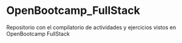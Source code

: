 # OpenBootcamp_FullStack

Repositorio con el compilatorio de actividades y ejercicios vistos en OpenBootcamp FullStack
